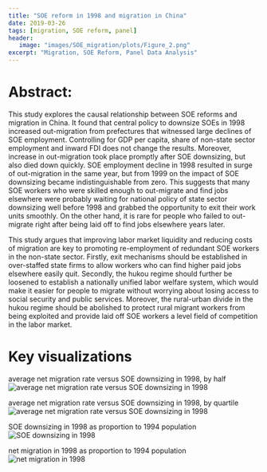```yaml
---
title: "SOE reform in 1998 and migration in China"
date: 2019-03-26
tags: [migration, SOE reform, panel]
header:
   image: "images/SOE_migration/plots/Figure_2.png"
excerpt: "Migration, SOE Reform, Panel Data Analysis"
---
```

# Abstract:
This study explores the causal relationship between SOE reforms and migration in China. It found that central policy to downsize SOEs in 1998 increased out-migration from prefectures that witnessed large declines of SOE employment. Controlling for GDP per capita, share of non-state sector employment and inward FDI does not change the results. Moreover, increase in out-migration took place promptly after SOE downsizing, but also died down quickly. SOE employment decline in 1998 resulted in surge of out-migration in the same year, but from 1999 on the impact of SOE downsizing became indistinguishable from zero. This suggests that many SOE workers who were skilled enough to out-migrate and find jobs elsewhere were probably waiting for national policy of state sector downsizing well before 1998 and grabbed the opportunity to exit their work units smoothly. On the other hand, it is rare for people who failed to out-migrate right after being laid off to find jobs elsewhere years later.

This study argues that improving labor market liquidity and reducing costs of migration are key to promoting re-employment of redundant SOE workers in the non-state sector. Firstly, exit mechanisms should be established in over-staffed state firms to allow workers who can find higher paid jobs elsewhere easily quit. Secondly, the hukou regime should further be loosened to establish a nationally unified labor welfare system, which would make it easier for people to migrate without worrying about losing access to social security and public services. Moreover, the rural-urban divide in the hukou regime should be abolished to protect rural migrant workers from being exploited and provide laid off SOE workers a level field of competition in the labor market.
# Key visualizations
average net migration rate versus SOE downsizing in 1998, by half
<img src="{{ site.url }}{{ site.baseurl }}/images/SOE_migration/plots/Figure_1.png" alt="average net migration rate versus SOE downsizing in 1998">

average net migration rate versus SOE downsizing in 1998, by quartile
<img src="{{ site.url }}{{ site.baseurl }}/images/SOE_migration/plots/Figure_3.png" alt="average net migration rate versus SOE downsizing in 1998">

SOE downsizing in 1998 as proportion to 1994 population
<img src="{{ site.url }}{{ site.baseurl }}/images/SOE_migration/plots/Figure_2.png" alt="SOE downsizing in 1998">

net migration in 1998 as proportion to 1994 population
<img src="{{ site.url }}{{ site.baseurl }}/images/SOE_migration/plots/Figure_4.png" alt="net migration in 1998">
